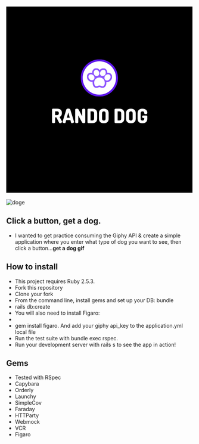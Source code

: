 ![rando_dog](app/assets/images/rando.png)

![doge](https://external-content.duckduckgo.com/iu/?u=https%3A%2F%2Ftse1.mm.bing.net%2Fth%3Fid%3DOIP.bLNTfJQPXwfkdvHKdgenJAHaEo%26pid%3DApi&f=1)

## Click a button, get a dog.
<ul>
  <li>I wanted to get practice consuming the Giphy API & create a simple application where you enter what type of dog you want to see, then click a button...<strong>get a dog gif</strong></li>
  </ul>
  
## How to install
<ul>
  <li>This project requires Ruby 2.5.3.</li>

<li>Fork this repository</li>
<li>Clone your fork</li>
<li>From the command line, install gems and set up your DB:
bundle</li>
<li>rails db:create</li>
<li>You will also need to install Figaro:<li>
  <li>gem install figaro. And add your giphy api_key to the application.yml local file</li>
<li>Run the test suite with bundle exec rspec.</li>
<li>Run your development server with rails s to see the app in action!</li>
</ul>

## Gems

<ul>
  <li>Tested with RSpec</li>
  <li>Capybara</li>
  <li>Orderly</li>
  <li>Launchy</li>
  <li>SimpleCov</li>
  <li>Faraday</li>
  <li>HTTParty</li>
  <li>Webmock</li>
  <li>VCR</li>
  <li>Figaro
